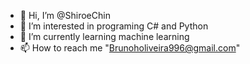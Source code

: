 - 👋 Hi, I’m @ShiroeChin
- 👀 I’m interested in programing C# and Python
- 🌱 I’m currently learning machine learning
- 📫 How to reach me "Brunoholiveira996@gmail.com"

